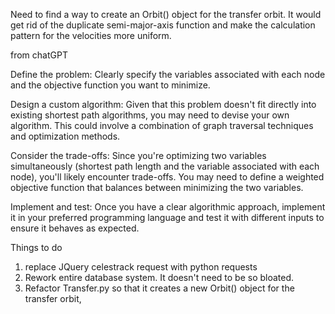 Need to find a way to create an Orbit() object for the transfer orbit. 
It would get rid of the duplicate semi-major-axis function and make the calculation pattern for the velocities more uniform.


from chatGPT

Define the problem: Clearly specify the variables associated with each node and the objective function you want to minimize.

Design a custom algorithm: Given that this problem doesn't fit directly into existing shortest path algorithms, you may need to devise your own algorithm. This could involve a combination of graph traversal techniques and optimization methods.

Consider the trade-offs: Since you're optimizing two variables simultaneously (shortest path length and the variable associated with each node), you'll likely encounter trade-offs. You may need to define a weighted objective function that balances between minimizing the two variables.

Implement and test: Once you have a clear algorithmic approach, implement it in your preferred programming language and test it with different inputs to ensure it behaves as expected.

Things to do
1. replace JQuery celestrack request with python requests
2. Rework entire database system. It doesn't need to be so bloated.
3. Refactor Transfer.py so that it creates a new Orbit() object for the transfer orbit,